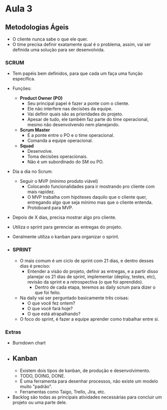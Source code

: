 # Aula 3
## Metodologias Ágeis

* O cliente nunca sabe o que ele quer.
* O time precisa definir exatamente qual é o problema, assim, vai ser definida uma solução para ser desenvolvida.

### SCRUM 
* Tem papéis bem definidos, para que cada um faça uma função específica.
* Funções:
  * **Product Owner (PO)**
    * Seu principal papel é fazer a ponte com o cliente.
    * Ele não interfere nas decisões da equipe.
    * Vai definir quais são as prioridades do projeto.
    * Apesar de tudo, ele também faz parte do time operacional, mesmo não desenvolvendo nem planejando.
  * **Scrum Master**
    * É a ponte entre o PO e o time operacional.
    * Comanda a equipe operacional.
  * **Squad**
    * Desenvolve.
    * Toma decisões operacionais.
    * Não é um subordinado do SM ou PO.
* Dia a dia no Scrum:
  * Seguir o MVP (mínimo produto viável)
    * Colocando funcionalidades para ir mostrando pro cliente com mais rapidez.
    * O MVP trabalha com hipóteses daquilo que o cliente quer, entregando algo que seja mínimo mas que o cliente entenda.
    * Protoboard para MVP.
* Depois de X dias, precisa mostrar algo pro cliente.
* Utiliza o sprint para gerenciar as entregas do projeto.
* Geralmente utiliza o kanban para organizar o sprint.

* ### SPRINT
  * O mais comum é um ciclo de sprint com 21 dias, e dentro desses dias é preciso:
    * Entender a visão do projeto, definir as entregas, e a partir disso planejar os 21 dias de sprint, implementar (deploy, testes, etc), revisão da sprint e a retrospectiva (o que foi aprendido).
      * Dentro de cada etapa, teremos as daily scrum para dizer o que foi feito.
  * Na daily vai ser perguntado basicamente três coisas:
    * O que você fez ontem?
    * O que você fará hoje?
    * O que está atrapalhando?
  * O foco do sprint, é fazer a equipe aprender como trabalhar entre si.


### Extras
* Burndown chart
* ## Kanban
  * Existem dois tipos de kanban, de produção e desenvolvimento.
  * TODO, DOING, DONE.
  * É uma ferramenta para desenhar processos, não existe um modelo muito "padrão".
  * Ferramentas como Taigo, Trello, Jira, etc.
* Backlog são todas as principais atividades necessárias para concluir um projeto ou uma parte dele.